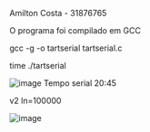 
Amilton Costa - 31876765

O programa foi compilado em GCC

gcc -g -o tartserial tartserial.c

time ./tartserial

![image](https://github.com/Amiltonlopescosta/ComputacaoParalela5G/assets/79999632/6b8ca4cd-fec4-4f33-ab22-c0c68295ce50)
Tempo serial 20:45

v2 ln=100000

![image](https://github.com/Amiltonlopescosta/ComputacaoParalela5G/assets/79999632/e02b5f23-2026-4685-b05f-f32756f04dc5)
